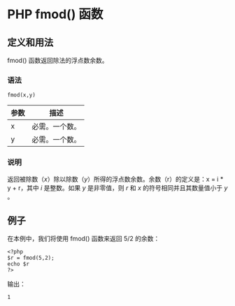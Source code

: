 # PHP fmod() 函数



## 定义和用法

fmod() 函数返回除法的浮点数余数。

### 语法

```
fmod(x,y)
```

| 参数 | 描述 |
| --- | --- |
| x | 必需。一个数。 |
| y | 必需。一个数。 |

### 说明

返回被除数（_x_）除以除数（_y_）所得的浮点数余数。余数（r）的定义是：x = i * y + r，其中 _i_ 是整数。如果 _y_ 是非零值，则 _r_ 和 _x_ 的符号相同并且其数量值小于 _y_ 。

## 例子

在本例中，我们将使用 fmod() 函数来返回 5/2 的余数：

```
<?php
$r = fmod(5,2);
echo $r
?>
```

输出：

```
1
```




